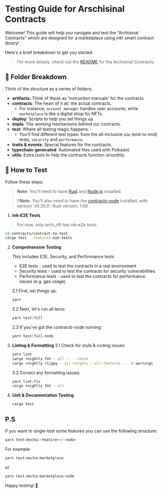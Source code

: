 # Testing Guide for Arschisinal Contracts

Welcome! This guide will help you navigate and test the "Archisinal Contracts" which are designed for a marketplace using ink! smart contract library!


Here's a brief breakdown to get you started.

> For more details, check out the [README](../README.md) for the Archisinal Contracts.

## 📂 Folder Breakdown
Think of the structure as a series of folders:

- **artifacts**: Think of these as 'instruction manuals' for the contracts.
- **contracts**: The heart of it all, the actual contracts.
    - For instance, `account_manager` handles user accounts, while `marketplace` is like a digital shop for NFTs.
- **deploy**: Scripts to help you set things up.
- **impls**: The working mechanisms behind our contracts.
- **test**: Where all testing magic happens.
    - You'll find different test types: from the all-inclusive `e2e` (end-to-end) tests, `security` and `performance`.
- **traits & events**: Special features for the contracts.
- **typechain-generated**: Automated files used with Polkadot.
- **utils**: Extra tools to help the contracts function smoothly.

## 🧪 How to Test

Follow these steps:

> **Note:** You'll need to have [Rust](https://www.rust-lang.org/tools/install) and [Node.js](https://nodejs.org/en/download/) installed.
> 
> **! Note:** You'll also need to have the [contracts-node](https://github.com/paritytech/substrate-contracts-node) installed, with version 'v0.30.0',
> Rust version: 1.68

1. **Ink-E2E Tests** 
> For now, only arch_nft has ink-e2e tests
   ```bash
   cd contracts/contract-to-test
   cargo test --features e2e-tests
   ```

2. **Comprehensive Testing**
   
   This includes E2E, Security, and Performance tests
    - E2E tests - used to test the contracts in a real environment
    - Security tests - used to test the contracts for security vulnerabilities
    - Performance tests - used to test the contracts for performance issues (e.g. gas usage)

    2.1 First, set things up:
      ```bash
      yarn
      ```
    2.2 Next, let's run all tests:
      ```bash
      yarn test:full
      ```
    2.3 If you've got the contracts-node running:
      ```bash
      yarn test:full-node
      ```

4. **Linting & Formatting**
    3.1 Check for style & coding issues:
      ```bash
      yarn lint
      cargo +nightly fmt --all -- --check
      cargo +nightly clippy --all-targets --all-features -- -D warnings
      ``` 
    3.2 Correct any formatting issues:
      ```bash
      yarn lint:fix
      cargo +nightly fmt --all
      ```

5. **Unit & Documentation Testing**
   ```bash
   cargo test
   ```
   
## P.S 

If you want to single-test some features you can use the following structure:
```bash
yarn test:mocha:<feature><?-node>
```
For example:
```bash
yarn test:mocha:marketplace
```
or
```bash
yarn test:mocha:marketplace-node
```

Happy testing! 🚀

